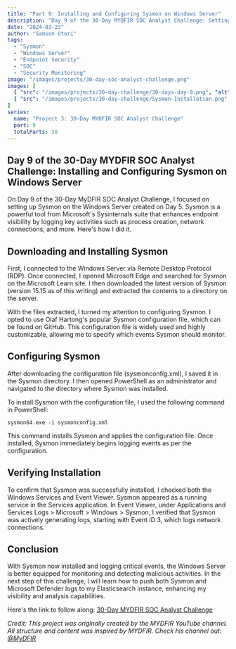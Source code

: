 ```yaml
---
title: "Part 9: Installing and Configuring Sysmon on Windows Server"
description: "Day 9 of the 30-Day MYDFIR SOC Analyst Challenge: Setting up Sysmon for enhanced endpoint monitoring and security logging."
date: "2024-03-23"
author: "Samson Otori"
tags:
  - "Sysmon"
  - "Windows Server"
  - "Endpoint Security"
  - "SOC"
  - "Security Monitoring"
image: "/images/projects/30-day-soc-analyst-challenge.png"
images: [
  { "src": "/images/projects/30-day-challenge/30-days-day-9.png", "alt": "30 Days MYDFIR SOC Analyst Challenge Day 9" },
  { "src": "/images/projects/30-day-challenge/Sysmon-Installation.png", "alt": "Sysmon Installation Process" }
]
series:
  name: "Project 3: 30-Day MYDFIR SOC Analyst Challenge"
  part: 9
  totalParts: 30
---
```


## Day 9 of the 30-Day MYDFIR SOC Analyst Challenge: Installing and Configuring Sysmon on Windows Server

On Day 9 of the 30-Day MyDFIR SOC Analyst Challenge, I focused on setting up Sysmon on the Windows Server created on Day 5. Sysmon is a powerful tool from Microsoft's Sysinternals suite that enhances endpoint visibility by logging key activities such as process creation, network connections, and more. Here's how I did it.

## Downloading and Installing Sysmon

First, I connected to the Windows Server via Remote Desktop Protocol (RDP). Once connected, I opened Microsoft Edge and searched for Sysmon on the Microsoft Learn site. I then downloaded the latest version of Sysmon (version 15.15 as of this writing) and extracted the contents to a directory on the server.

With the files extracted, I turned my attention to configuring Sysmon. I opted to use Olaf Hartong's popular Sysmon configuration file, which can be found on GitHub. This configuration file is widely used and highly customizable, allowing me to specify which events Sysmon should monitor.

## Configuring Sysmon

After downloading the configuration file (sysmonconfig.xml), I saved it in the Sysmon directory. I then opened PowerShell as an administrator and navigated to the directory where Sysmon was installed.

To install Sysmon with the configuration file, I used the following command in PowerShell:
```
sysmon64.exe -i sysmonconfig.xml
```

This command installs Sysmon and applies the configuration file. Once installed, Sysmon immediately begins logging events as per the configuration.

## Verifying Installation

To confirm that Sysmon was successfully installed, I checked both the Windows Services and Event Viewer. Sysmon appeared as a running service in the Services application. In Event Viewer, under Applications and Services Logs > Microsoft > Windows > Sysmon, I verified that Sysmon was actively generating logs, starting with Event ID 3, which logs network connections.

## Conclusion

With Sysmon now installed and logging critical events, the Windows Server is better equipped for monitoring and detecting malicious activities. In the next step of this challenge, I will learn how to push both Sysmon and Microsoft Defender logs to my Elasticsearch instance, enhancing my visibility and analysis capabilities.

Here's the link to follow along: [30-Day MYDFIR SOC Analyst Challenge](https://www.youtube.com/watch?v=nzZY9OSfkeg&list=PLG6KGSNK4PuBWmX9NykU0wnWamjxdKhDJ&index=36)

*Credit: This project was originally created by the MYDFIR YouTube channel. All structure and content was inspired by MYDFIR. Check his channel out: [@MyDFIR](https://www.youtube.com/@MyDFIR)* 